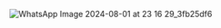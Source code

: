 ![WhatsApp Image 2024-08-01 at 23 16 29_3fb25df6](https://github.com/user-attachments/assets/74041505-65c3-4971-96fd-bb4c847981d1)
